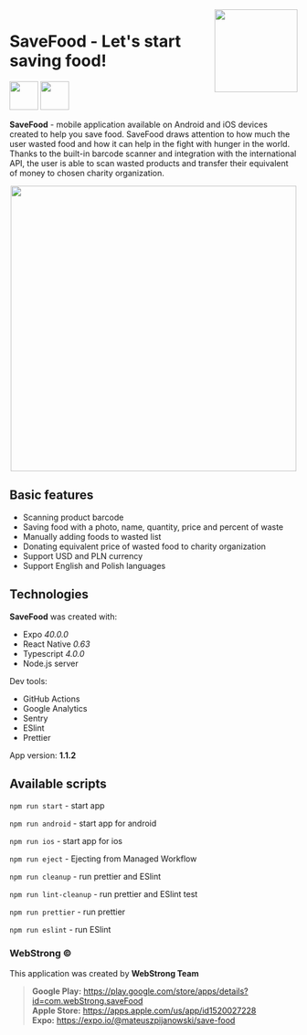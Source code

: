 <img align="right" width="145px" src="https://webstrong.pl/assets/SaveFood/icon-transparent.png" alt="">

# SaveFood - Let's start saving food!

<a href="https://play.google.com/store/apps/details?id=com.webStrong.saveFood" target="_blank"><img src="https://webstrong.pl/assets/templates/google_play_en.png" height="50"/></a>
<a href="https://apps.apple.com/us/app/id1520027228" target="_blank"><img src="https://webstrong.pl/assets/templates/app_store_en.png" height="50"/></a>

**SaveFood** - mobile application available on Android and iOS devices created to help you save food. SaveFood draws attention to how much the user wasted food and how it can help in the fight with hunger in the world.
Thanks to the built-in barcode scanner and integration with the international API, the user is able to scan wasted products and transfer their equivalent of money to chosen charity organization.

<p align="center"><img src="https://webstrong.pl/assets/SaveFood/promo-banners/en/sf-promo.png" width="500px" /></p>

## Basic features

- Scanning product barcode
- Saving food with a photo, name, quantity, price and percent of waste
- Manually adding foods to wasted list
- Donating equivalent price of wasted food to charity organization
- Support USD and PLN currency
- Support English and Polish languages

## Technologies

**SaveFood** was created with:

- Expo <i>40.0.0</i>
- React Native <i>0.63</i>
- Typescript <i>4.0.0</i>
- Node.js server

Dev tools:

- GitHub Actions
- Google Analytics
- Sentry
- ESlint
- Prettier

<p>App version: <b>1.1.2</b></p>

## Available scripts

`npm run start` - start app

`npm run android` - start app for android

`npm run ios` - start app for ios

`npm run eject` - Ejecting from Managed Workflow

`npm run cleanup` - run prettier and ESlint

`npm run lint-cleanup` - run prettier and ESlint test

`npm run prettier` - run prettier

`npm run eslint` - run ESlint

### WebStrong &copy;

This application was created by **WebStrong Team** <br />

> **Google Play:** https://play.google.com/store/apps/details?id=com.webStrong.saveFood <br /> **Apple Store:** https://apps.apple.com/us/app/id1520027228 <br /> **Expo:** https://expo.io/@mateuszpijanowski/save-food
